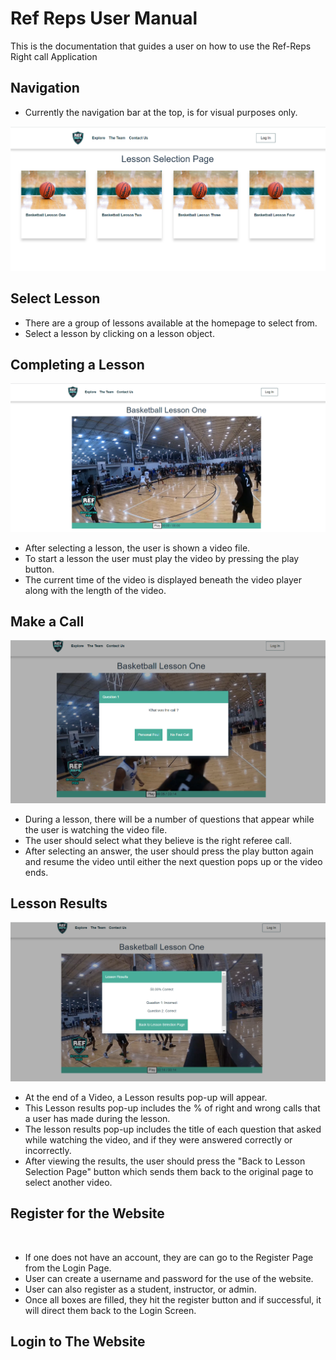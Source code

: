 # Ref Reps User Manual
This is the documentation that guides a user on how to use the Ref-Reps Right call Application

## Navigation
- Currently the navigation bar at the top, is for visual purposes only. 
<img src="Assets/home_page.png" width="600">

## Select Lesson
- There are a group of lessons available at the homepage to select from.
- Select a lesson by clicking on a lesson object.

## Completing a Lesson
<img src="Assets/video_start.png" width="600">

- After selecting a lesson, the user is shown a video file.
- To start a lesson the user must play the video by pressing the play button.
- The current time of the video is displayed beneath the video player along with the length of the video.

## Make a Call
<img src="Assets/what_is_the_call.png" width="600">

- During a lesson, there will be a number of questions that appear while the user is watching the video file.
- The user should select what they believe is the right referee call.
- After selecting an answer, the user should press the play button again and resume the video until either the next question pops up or the video ends.

## Lesson Results
<img src="Assets/results.png" width="600">

- At the end of a Video, a Lesson results pop-up will appear.
- This Lesson results pop-up includes the % of right and wrong calls that a user has made during the lesson.
- The lesson results pop-up includes the title of each question that asked while watching the video, and if they were answered correctly or incorrectly.
- After viewing the results, the user should press the "Back to Lesson Selection Page" button which sends them back to the original page to select another video.

## Register for the Website
<img scr="Assets/register_screen.png" width="600">

- If one does not have an account, they are can go to the Register Page from the Login Page.
- User can create a username and password for the use of the website.
- User can also register as a student, instructor, or admin.
- Once all boxes are filled, they hit the register button and if successful, it will direct them back to the Login Screen.

## Login to The Website

